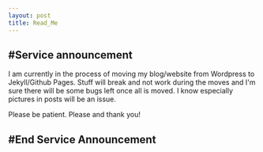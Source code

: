 ```yaml
---
layout: post
title: Read_Me
---
```

## #Service announcement
I am currently in the process of moving my blog/website from Wordpress to Jekyll/Github Pages.
Stuff will break and not work during the moves and I'm sure there will be some bugs left once all is moved.
I know especially pictures in posts will be an issue.

Please be patient.
Please and thank you!

## #End Service Announcement